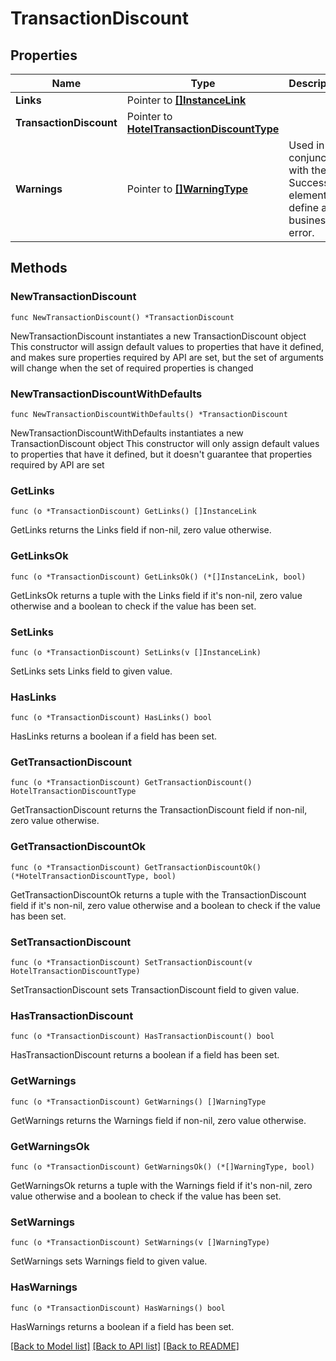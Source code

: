 # TransactionDiscount

## Properties

Name | Type | Description | Notes
------------ | ------------- | ------------- | -------------
**Links** | Pointer to [**[]InstanceLink**](InstanceLink.md) |  | [optional] 
**TransactionDiscount** | Pointer to [**HotelTransactionDiscountType**](HotelTransactionDiscountType.md) |  | [optional] 
**Warnings** | Pointer to [**[]WarningType**](WarningType.md) | Used in conjunction with the Success element to define a business error. | [optional] 

## Methods

### NewTransactionDiscount

`func NewTransactionDiscount() *TransactionDiscount`

NewTransactionDiscount instantiates a new TransactionDiscount object
This constructor will assign default values to properties that have it defined,
and makes sure properties required by API are set, but the set of arguments
will change when the set of required properties is changed

### NewTransactionDiscountWithDefaults

`func NewTransactionDiscountWithDefaults() *TransactionDiscount`

NewTransactionDiscountWithDefaults instantiates a new TransactionDiscount object
This constructor will only assign default values to properties that have it defined,
but it doesn't guarantee that properties required by API are set

### GetLinks

`func (o *TransactionDiscount) GetLinks() []InstanceLink`

GetLinks returns the Links field if non-nil, zero value otherwise.

### GetLinksOk

`func (o *TransactionDiscount) GetLinksOk() (*[]InstanceLink, bool)`

GetLinksOk returns a tuple with the Links field if it's non-nil, zero value otherwise
and a boolean to check if the value has been set.

### SetLinks

`func (o *TransactionDiscount) SetLinks(v []InstanceLink)`

SetLinks sets Links field to given value.

### HasLinks

`func (o *TransactionDiscount) HasLinks() bool`

HasLinks returns a boolean if a field has been set.

### GetTransactionDiscount

`func (o *TransactionDiscount) GetTransactionDiscount() HotelTransactionDiscountType`

GetTransactionDiscount returns the TransactionDiscount field if non-nil, zero value otherwise.

### GetTransactionDiscountOk

`func (o *TransactionDiscount) GetTransactionDiscountOk() (*HotelTransactionDiscountType, bool)`

GetTransactionDiscountOk returns a tuple with the TransactionDiscount field if it's non-nil, zero value otherwise
and a boolean to check if the value has been set.

### SetTransactionDiscount

`func (o *TransactionDiscount) SetTransactionDiscount(v HotelTransactionDiscountType)`

SetTransactionDiscount sets TransactionDiscount field to given value.

### HasTransactionDiscount

`func (o *TransactionDiscount) HasTransactionDiscount() bool`

HasTransactionDiscount returns a boolean if a field has been set.

### GetWarnings

`func (o *TransactionDiscount) GetWarnings() []WarningType`

GetWarnings returns the Warnings field if non-nil, zero value otherwise.

### GetWarningsOk

`func (o *TransactionDiscount) GetWarningsOk() (*[]WarningType, bool)`

GetWarningsOk returns a tuple with the Warnings field if it's non-nil, zero value otherwise
and a boolean to check if the value has been set.

### SetWarnings

`func (o *TransactionDiscount) SetWarnings(v []WarningType)`

SetWarnings sets Warnings field to given value.

### HasWarnings

`func (o *TransactionDiscount) HasWarnings() bool`

HasWarnings returns a boolean if a field has been set.


[[Back to Model list]](../README.md#documentation-for-models) [[Back to API list]](../README.md#documentation-for-api-endpoints) [[Back to README]](../README.md)



